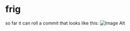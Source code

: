 # frig
so far it can roll a commit that looks like this:
![Image Alt](http://i.imgur.com/UolgECd.png)
